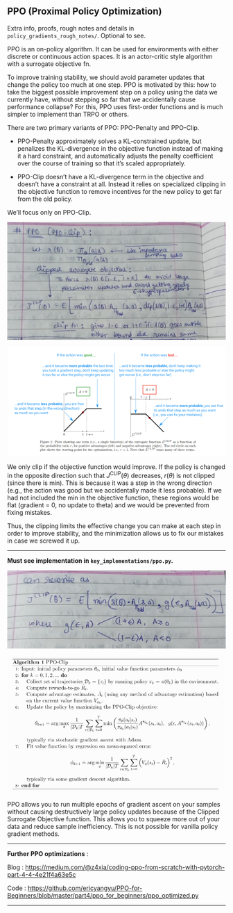 ## PPO (Proximal Policy Optimization)

Extra info, proofs, rough notes and details in `policy_gradients_rough_notes/`. Optional to see.

PPO is an on-policy algorithm. It can be used for environments with either discrete or continuous action spaces. It is an actor-critic style algorithm with a surrogate objective fn.

To improve training stability, we should avoid parameter updates that change the policy too much at one step. PPO is motivated by this: how to take the biggest possible improvement step on a policy using the data we currently have, without stepping so far that we accidentally cause performance collapse? For this, PPO uses first-order functions and is much simpler to implement than TRPO or others.

There are two primary variants of PPO: PPO-Penalty and PPO-Clip.

- PPO-Penalty approximately solves a KL-constrained update, but penalizes the KL-divergence in the objective function instead of making it a hard constraint, and automatically adjusts the penalty coefficient over the course of training so that it’s scaled appropriately.

- PPO-Clip doesn’t have a KL-divergence term in the objective and doesn’t have a constraint at all. Instead it relies on specialized clipping in the objective function to remove incentives for the new policy to get far from the old policy.

We’ll focus only on PPO-Clip.

![](img/image-30.jpg)

![](img/image-7.png)

We only clip if the objective function would
improve. If the policy is changed in the opposite direction such that $J^{\text{CLIP}}(\theta)$ decreases, $r(\theta)$ is not clipped (since there is min). This is because it was a step in the wrong direction (e.g., the action was good but we accidentally made it less probable). If we had not included the min in the objective function, these regions would be flat (gradient = 0, no update to theta) and we would be prevented from fixing mistakes.

Thus, the clipping limits the effective change you can make at each step in order to improve stability, and the minimization allows us to fix our mistakes in case we screwed it up.

---

**Must see implementation in `key_implementations/ppo.py`.**

![](img/image-31.jpg)

![](img/image-10.png)

PPO allows you to run multiple epochs of gradient ascent on your samples without causing destructively large policy updates because of the Clipped Surrogate Objective function. This allows you to squeeze more out of your data and reduce sample inefficiency. This is not possible for vanilla policy gradient methods.

---

**Further PPO optimizations** :

Blog : https://medium.com/@z4xia/coding-ppo-from-scratch-with-pytorch-part-4-4-4e21f4a63e5c

Code : https://github.com/ericyangyu/PPO-for-Beginners/blob/master/part4/ppo_for_beginners/ppo_optimized.py

---
